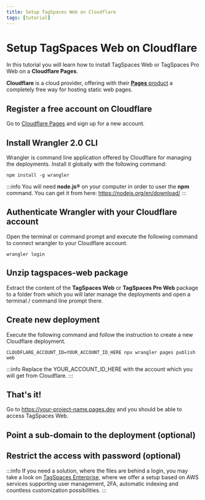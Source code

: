 ```yaml
---
title: Setup TagSpaces Web on Cloudflare
tags: [tutorial]
---
```


# Setup TagSpaces Web on Cloudflare

In this tutorial you will learn how to install TagSpaces Web or TagSpaces Pro Web on a **Cloudflare Pages**.

**Cloudflare** is a cloud provider, offering with their [**Pages** product](https://pages.cloudflare.com/) a completely free way for hosting static web pages.

## Register a free account on Cloudflare

Go to [Cloudflare Pages](https://pages.cloudflare.com/) and sign up for a new account.

## Install Wrangler 2.0 CLI

Wrangler is command line application offered by Cloudflare for managing the deployments. Install it globally with the following command:

    npm install -g wrangler

:::info
You will need **node.js®** on your computer in order to user the **npm** command. You can get it from here: https://nodejs.org/en/download/
:::

## Authenticate Wrangler with your Cloudflare account

Open the terminal or command prompt and execute the following command to connect wrangler to your Cloudflare account.

    wrangler login

## Unzip tagspaces-web package

Extract the content of the **TagSpaces Web** or **TagSpaces Pro Web** package to a folder from which you will later manage the deployments and open a terminal / command line prompt there.

## Create new deployment

Execute the following command and follow the instruction to create a new Cloudflare deployment.

    CLOUDFLARE_ACCOUNT_ID=YOUR_ACCOUNT_ID_HERE npx wrangler pages publish web

:::info
Replace the YOUR_ACCOUNT_ID_HERE with the account which you will get from Cloudflare.
:::

## That's it!

Go to https://your-project-name.pages.dev and you should be able to access TagSpaces Web.

## Point a sub-domain to the deployment (optional)

## Restrict the access with password (optional)

:::info
If you need a solution, where the files are behind a login, you may take a look on [TagSpaces Enterprise](https://www.tagspaces.org/products/enterprise/),
where we offer a setup based on AWS services supporting user management, 2FA, automatic indexing and countless customization possibilities.
:::
